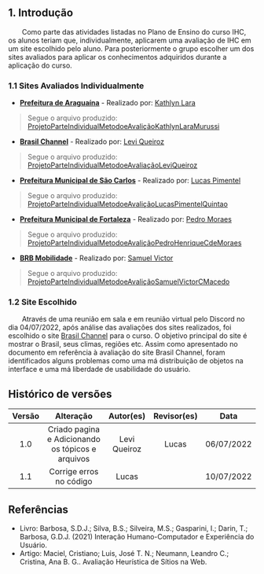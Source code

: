 ## 1. Introdução

&emsp;&emsp;Como parte das atividades listadas no Plano de Ensino do curso IHC, os alunos teriam que, individualmente, aplicarem uma avaliação de IHC em um site escolhido pelo aluno. Para posteriormente o grupo escolher um dos sites avaliados para aplicar os conhecimentos adquiridos durante a aplicação do curso.

### 1.1 Sites Avaliados Individualmente


- [**Prefeitura de Araguaína**](https://www.araguaina.to.gov.br/index/php) - Realizado por: [Kathlyn Lara](https://github.com/klmurussi)
> Segue o arquivo produzido: [ProjetoParteIndividualMetodoeAvaliçãoKathlynLaraMurussi](../assets/sitesAvaliados/PlojetoParteIndividualMetodoeAvaliçãoKathlynLaraMurussi.pdf)

- [**Brasil Channel**](https://www.brasilchannel.com.br/) - Realizado por: [Levi Queiroz](https://github.com/LeviQ27)
> Segue o arquivo produzido: [ProjetoParteIndividualMetodoeAvaliaçãoLeviQueiroz](../assets/sitesAvaliados/PlojetoParteIndividualMetodoeAvaliaçãoLeviQueiroz.pdf)

- [**Prefeitura Municipal de São Carlos**](http://www.saocarlos.sp.gov.br/) - Realizado por: [Lucas Pimentel](https://github.com/Lucaspimentel123)
> Segue o arquivo produzido: [ProjetoParteIndividualMetodoeAvaliçãoLucasPimentelQuintao](../assets/sitesAvaliados/ProjetoParteIndividualMetodoeAvali%C3%A7%C3%A3oLucasPimentelQuintao%20(2).pdf)

- [**Prefeitura Municipal de Fortaleza**](https://www.fortaleza.ce.gov.br/) - Realizado por: [Pedro Moraes](https://github.com/PedroMoraes39)
> Segue o arquivo produzido: [ProjetoParteIndividualMetodoeAvaliçãoPedroHenriqueCdeMoraes](../assets/sitesAvaliados/PlojetoParteIndividualMetodoeAvaliçãoPedroHenriqueCdeMoraes.pdf)

- [**BRB Mobilidade**](https://mobilidade.brb.com.br/) - Realizado por: [Samuel Victor](https://github.com/SamuelCastro7)
> Segue o arquivo produzido: [ProjetoParteIndividualMetodoeAvaliçãoSamuelVictorCMacedo](../assets/sitesAvaliados/PlojetoParteIndividualMetodoeAvaliçãoSamuelVictorCMacedo.pdf)


### 1.2  Site Escolhido

&emsp;&emsp;Através de uma reunião em sala e em reunião virtual pelo Discord no dia 04/07/2022, após análise das avaliações dos sites realizados, foi escolhido o site [Brasil Channel](https://www.brasilchannel.com.br/) para o curso. O objetivo principal do site é mostrar o Brasil, seus climas, regiões etc. Assim como apresentado no documento em referência à avaliação do site Brasil Channel, foram identificados alguns problemas como uma má distribuição de objetos na interface e uma má liberdade de usabilidade do usuário.


## Histórico de versões

| Versão |                Alteração               | Autor(es) |         Revisor(es)        |  Data |
|:------:|:--------------------------------------:|:-----------:|:----------------------:|:-----:|
|   1.0  |                   Criado pagina e Adicionando os tópicos e arquivos	                  |    Levi Queiroz    | Lucas | 06/07/2022 |
|   1.1  |   Corrige erros no código                |    Lucas    |  | 10/07/2022 |


## Referências

- Livro: Barbosa, S.D.J.; Silva, B.S.; Silveira, M.S.; Gasparini, I.; Darin, T.; Barbosa, G.D.J. (2021) Interação Humano-Computador e Experiência do Usuário.
- Artigo: Maciel, Cristiano; Luis, José T. N.; Neumann, Leandro C.; Cristina, Ana B. G.. Avaliação Heurística de Sítios na Web.